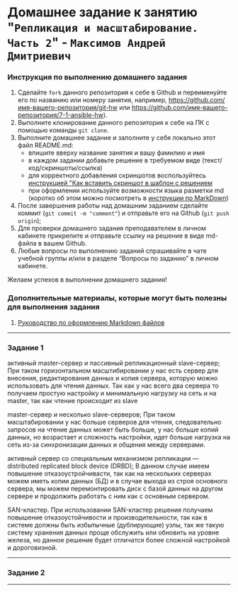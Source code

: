# Домашнее задание к занятию "`Репликация и масштабирование. Часть 2`" - `Максимов Андрей Дмитриевич`


### Инструкция по выполнению домашнего задания

   1. Сделайте `fork` данного репозитория к себе в Github и переименуйте его по названию или номеру занятия, например, https://github.com/имя-вашего-репозитория/git-hw или  https://github.com/имя-вашего-репозитория/7-1-ansible-hw).
   2. Выполните клонирование данного репозитория к себе на ПК с помощью команды `git clone`.
   3. Выполните домашнее задание и заполните у себя локально этот файл README.md:
      - впишите вверху название занятия и вашу фамилию и имя
      - в каждом задании добавьте решение в требуемом виде (текст/код/скриншоты/ссылка)
      - для корректного добавления скриншотов воспользуйтесь [инструкцией "Как вставить скриншот в шаблон с решением](https://github.com/netology-code/sys-pattern-homework/blob/main/screen-instruction.md)
      - при оформлении используйте возможности языка разметки md (коротко об этом можно посмотреть в [инструкции  по MarkDown](https://github.com/netology-code/sys-pattern-homework/blob/main/md-instruction.md))
   4. После завершения работы над домашним заданием сделайте коммит (`git commit -m "comment"`) и отправьте его на Github (`git push origin`);
   5. Для проверки домашнего задания преподавателем в личном кабинете прикрепите и отправьте ссылку на решение в виде md-файла в вашем Github.
   6. Любые вопросы по выполнению заданий спрашивайте в чате учебной группы и/или в разделе “Вопросы по заданию” в личном кабинете.
   
Желаем успехов в выполнении домашнего задания!
   
### Дополнительные материалы, которые могут быть полезны для выполнения задания

1. [Руководство по оформлению Markdown файлов](https://gist.github.com/Jekins/2bf2d0638163f1294637#Code)

---

### Задание 1

активный master-сервер и пассивный репликационный slave-сервер;
При таком горизонтальном масштибировании у нас есть сервер для внесения, редактирования данных и копия сервера, которую можно использовать для чтения данных. Так как у нас всего два сервера то получаем простую настройку и минимальную нагрузку на сеть и на master, так как чтение происходит из slave

master-сервер и несколько slave-серверов;
При таком масштабировании у нас больше серверов для чтения, следовательно запросов на чтение данных может быть больше, у нас больше копий данных, но возрастает и сложность настройки, идет больше нагрузка на сеть из-за синхронизации данных и общения между серверами.

активный сервер со специальным механизмом репликации — distributed replicated block device (DRBD);
В данном случае имеем повышение отказоустройчивасти, так как на нескольких серверах можем иметь копии данных (БД) и в случае выхода из строя основного сервера, мы можем перемонтировать диск с базой данных на другом сервере и продолжить работать с ним как с основным сервером.

SAN-кластер.
При использовании SAN-кластер решения получаем повышение отказоустойчивости и производительности, так как в системе должны быть избытычные (дублирующие) узлы, так же такую систему хранения данных проще обслужить или обновить на уровне железа, но данное решение будет отличатся более сложной настройкой и дороговизной.

---

### Задание 2



---
